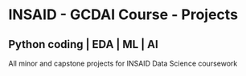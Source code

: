 #  INSAID - GCDAI Course - Projects
## Python coding | EDA | ML | AI   
All minor and capstone projects for INSAID Data Science coursework

